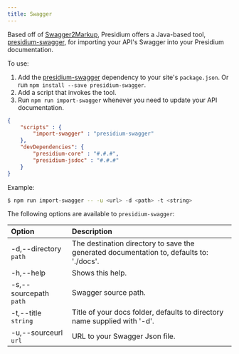 ```yaml
---
title: Swagger
---
```


Based off of [Swagger2Markup](https://github.com/Swagger2Markup/swagger2markup), Presidium offers a Java-based tool, [presidium-swagger](https://www.npmjs.com/package/presidium-swagger), for importing your API's Swagger into your Presidium documentation.

To use:

1. Add the [presidium-swagger](https://www.npmjs.com/package/presidium-swagger) dependency to your site's `package.json`. Or run `npm install --save presidium-swagger`.
1. Add a script that invokes the tool.
1. Run `npm run import-swagger` whenever you need to update your API documentation.

```json
{
    "scripts" : {
        "import-swagger" : "presidium-swagger"
    },
    "devDependencies": {
        "presidium-core" : "#.#.#",
        "presidium-jsdoc" : "#.#.#"
    }
}
```

Example:

```sh
$ npm run import-swagger -- -u <url> -d <path> -t <string>
```

The following options are available to `presidium-swagger`:

| Option | Description
|:-------|:---
| -d,--directory `path`                      | The destination directory to save the generated documentation to, defaults to: './docs'.
| -h,--help                                  | Shows this help.
| -s,--sourcepath `path`                     | Swagger source path.
| -t,--title `string`                        | Title of your docs folder, defaults to directory name supplied with '-d'.
| -u,--sourceurl  `url`                      | URL to your Swagger Json file.
